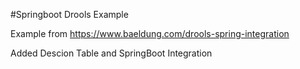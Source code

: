 #Springboot Drools Example

Example from https://www.baeldung.com/drools-spring-integration

Added Descion Table and SpringBoot Integration